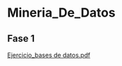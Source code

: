 
# Mineria_De_Datos
## Fase 1
[Ejercicio_bases de datos.pdf](https://github.com/AxelLuna07/Mineria_De_Datos/files/7010805/EJ_bases.de.datos.pdf)
